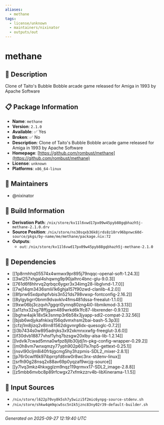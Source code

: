 ```yaml
---
aliases:
  - methane
tags:
  - license/unknown
  - maintainers/nixinator
  - outputs/out
---
```


# methane

## 📝 Description

Clone of Taito's Bubble Bobble arcade game released for Amiga in 1993 by Apache Software

## 📋 Package Information

- **Name**: `methane`
- **Version**: `2.1.0`
- **Available**: ✅ Yes
- **Broken**: ✅ No
- **Description**: Clone of Taito's Bubble Bobble arcade game released for Amiga in 1993 by Apache Software
- **Homepage**: [https://github.com/rombust/methane](https://github.com/rombust/methane)
- **License**: `unknown`
- **Platforms**: `x86_64-linux`
## 👥 Maintainers

- @nixinator


## 🔧 Build Information

- **Derivation Path**: `/nix/store/kv11l6vwd17px09w45pyb88gqbhazh5j-methane-2.1.0.drv`
- **Source Position**: `/nix/store/ns30sqxb36k8jrds8z18rv96bpnwc60d-source/pkgs/by-name/me/methane/package.nix:72`
- **Outputs**:
  - `out`:  `/nix/store/kv11l6vwd17px09w45pyb88gqbhazh5j-methane-2.1.0`

## 🔗 Dependencies

- [[1p8rmhhq05574x4wmwx9pr895j79nqqc-openal-soft-1.24.3]]
- [[3wl257xhgal4shqwng9p90jalhrc4bnc-glu-9.0.3]]
- [[761d6f8hhrvq2qrbqc6ygxr3x34img28-libglvnd-1.7.0]]
- [[7wj14qm3436smlii1k6ghja157f90zwd-clanlib-4.2.0]]
- [[8fprw65xdpxhpfvbis3n521ds798vwxp-fontconfig-2.16.2]]
- [[8ylgybgrr0bnm9dvavklv4fms481dssa-freealut-1.1.0]]
- [[9xw06bj3czqvh7ggqri0ynnq80zng4i0-libmikmod-3.3.13]]
- [[a11zhx32xg78ffjgam489wrkd6k1fc87-libxrender-0.9.12]]
- [[bghw4ajik18x5k3snmp3r6b58x3jyapp-sdl2-compat-2.32.56]]
- [[bjsb6wdjykafnkixq156qdvmxhsm2bai-bash-5.3p3]]
- [[cfzj1m8jizq2v8lrn81562digvnrg6dx-quesoglc-0.7.2]]
- [[i3b7434s0w895adnjks3x92xkmnxxwfg-freeglut-3.6.0]]
- [[if30dvb18877vhsf1yhq7bzsgw20xlby-alsa-lib-1.2.14]]
- [[lvdvlk7cwad5mna0wfpz8jllb30jdj1n-pkg-config-wrapper-0.29.2]]
- [[m0h8vm7wnxqmzy77yph902p607lx7np5-gettext-0.25.1]]
- [[nsvl90cljm8i40frbjgcmg5hy3hzpmis-SDL2_mixer-2.8.1]]
- [[p76r0cwlf6k97ibprrpfd8xw0r8wc3nx-stdenv-linux]]
- [[srfh90g28nsq2x88av69p0yqzaf9wcjg-source]]
- [[y7lvq3mkz4hkxgglzm9nqz119qrmvx17-SDL2_image-2.8.8]]
- [[z5mbb6mvbc8p89rfcwgx27xfmkzzrv4b-libXinerama-1.1.5]]

## 📁 Input Sources

- `/nix/store/l622p70vy8k5sh7y5wizi5f2mic6ynpg-source-stdenv.sh`
- `/nix/store/shkw4qm9qcw5sc5n1k5jznc83ny02r39-default-builder.sh`

---
*Generated on 2025-09-27 12:19:40 UTC*
